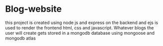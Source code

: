 # Blog-website
this project is created using node js and express on the backend and ejs is used to render the frontend html, css and javascript. Whatever blogs the user will create gets stored in a mongodb database using mongoose and mongodb atlas
